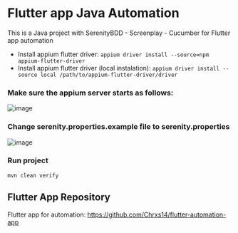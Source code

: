 # Flutter app Java Automation

This is a Java project with SerenityBDD - Screenplay - Cucumber for Flutter app automation

- Install appium flutter driver: ```appium driver install --source=npm appium-flutter-driver ```
- Install appium flutter driver (local instalation): ```appium driver install --source local /path/to/appium-flutter-driver/driver ```

### Make sure the appium server starts as follows:

![image](https://github.com/Chrxs14/flutter-java-automation/assets/72365481/01a5241c-e5d7-49f9-a0a5-71a93f001f87)

### Change serenity.properties.example file to serenity.properties

![image](https://github.com/Chrxs14/flutter-java-automation/assets/72365481/6e4230c8-b7ab-46ab-94d7-eaf5a8e8f62b)

### Run project

```mvn clean verify```

## Flutter App Repository

Flutter app for automation: https://github.com/Chrxs14/flutter-automation-app
